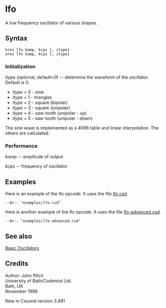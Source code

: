 <!--
id:lfo
category:Signal Generators:Basic Oscillators
-->
# lfo
A low frequency oscillator of various shapes.

## Syntax
``` csound-orc
kres lfo kamp, kcps [, itype]
ares lfo kamp, kcps [, itype]
```

### Initialization

_itype_ (optional, default=0) -- determine the waveform of the oscillator. Default is 0.

*  _itype_ = 0 - sine
*  _itype_ = 1 - triangles
*  _itype_ = 2 - square (bipolar)
*  _itype_ = 3 - square (unipolar)
*  _itype_ = 4 - saw-tooth (unipolar - up)
*  _itype_ = 5 - saw-tooth (unipolar - down)

The sine wave is implemented as a 4096 table and linear interpolation. The others are calculated.

### Performance

_kamp_ -- amplitude of output

_kcps_ -- frequency of oscillator

## Examples

Here is an example of the lfo opcode. It uses the file [lfo.csd](../../examples/lfo.csd).

``` csound-orc title="Example of the lfo opcode." linenums="1"
--8<-- "examples/lfo.csd"
```

Here is another example of the lfo opcode. It uses the file [lfo-advanced.csd](../../examples/lfo-advanced.csd).

``` csound-orc title="Advanced example of the lfo opcode." linenums="1"
--8<-- "examples/lfo-advanced.csd"
```

## See also

[Basic Oscillators](../../siggen/basic)

## Credits

Author: John ffitch<br>
University of Bath/Codemist Ltd.<br>
Bath, UK<br>
November 1998<br>

New in Csound version 3.491
